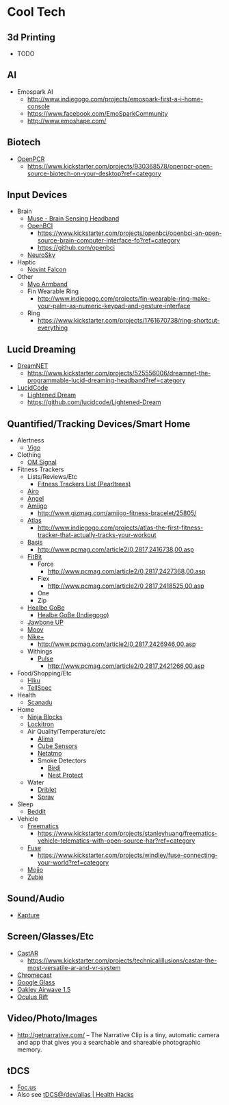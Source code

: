 # Cool Tech

## 3d Printing

* TODO

## AI

* Emospark AI
  * http://www.indiegogo.com/projects/emospark-first-a-i-home-console
  * https://www.facebook.com/EmoSparkCommunity
  * http://www.emoshape.com/

## Biotech

* [OpenPCR](http://openpcr.org/)
  * https://www.kickstarter.com/projects/930368578/openpcr-open-source-biotech-on-your-desktop?ref=category

## Input Devices

* Brain
  * [Muse - Brain Sensing Headband](http://www.interaxon.ca/muse/)
  * [OpenBCI](http://www.openbci.com/)
    * https://www.kickstarter.com/projects/openbci/openbci-an-open-source-brain-computer-interface-fo?ref=category
    * https://github.com/openbci
  * [NeuroSky](http://neurosky.com/products-markets/eeg-biosensors/hardware/)
* Haptic
  * [Novint Falcon](http://www.novint.com/index.php/novintfalcon)
* Other
  * [Myo Armband](https://www.thalmic.com/en/myo/)
  * Fin Wearable Ring
    * http://www.indiegogo.com/projects/fin-wearable-ring-make-your-palm-as-numeric-keypad-and-gesture-interface
  * Ring
    * https://www.kickstarter.com/projects/1761670738/ring-shortcut-everything

## Lucid Dreaming

* [DreamNET]()
  * https://www.kickstarter.com/projects/525556006/dreamnet-the-programmable-lucid-dreaming-headband?ref=category
* [LucidCode](http://lucidcode.com/)
  * [Lightened Dream](http://lucidcode.com/LightenedDream/)
  * https://github.com/lucidcode/Lightened-Dream

## Quantified/Tracking Devices/Smart Home

* Alertness
  * [Vigo](http://wearvigo.com/)
* Clothing
  * [OM Signal](http://www.omsignal.com/)
* Fitness Trackers
  * Lists/Reviews/Etc
    * [Fitness Trackers List (Pearltrees)](http://www.pearltrees.com/alias1/trackers-data-gatherers-etc/id5951357)
  * [Airo](http://www.getairo.com/)
  * [Angel](http://www.angelsensor.com/)
  * [Amiigo](https://amiigo.com/)
    * http://www.gizmag.com/amiigo-fitness-bracelet/25805/
  * [Atlas](http://atlaswearables.com/)
    * http://www.indiegogo.com/projects/atlas-the-first-fitness-tracker-that-actually-tracks-your-workout
  * [Basis](http://www.mybasis.com/)
    * http://www.pcmag.com/article2/0,2817,2416738,00.asp
  * [FitBit](https://www.fitbit.com/au)
    * Force
      * http://www.pcmag.com/article2/0,2817,2427368,00.asp
    * Flex
      * http://www.pcmag.com/article2/0,2817,2418525,00.asp
    * One
    * Zip
  * [Healbe GoBe](http://healbe.com/)
    * [Healbe GoBe (Indiegogo)](http://www.indiegogo.com/projects/healbe-gobe-the-only-way-to-automatically-measure-calorie-intake)
  * [Jawbone UP](https://jawbone.com/up#up24)
  * [Moov](http://preorder.moov.cc/)
  * [Nike+](https://secure-nikeplus.nike.com/plus/)
    * http://www.pcmag.com/article2/0,2817,2426946,00.asp
  * Withings
    * [Pulse](http://www.withings.com/pulse)
      * http://www.pcmag.com/article2/0,2817,2421266,00.asp
* Food/Shopping/Etc
  * [Hiku](http://hiku.us/)
  * [TellSpec](http://tellspec.com/)
* Health
  * [Scanadu](http://www.scanadu.com/)
* Home
  * [Ninja Blocks](http://ninjablocks.com/pages/home)
  * [Lockitron](https://lockitron.com/)
  * Air Quality/Temperature/etc
    * [Alima](http://www.airboxlab.com/)
    * [Cube Sensors](http://cubesensors.com/)
    * [Netatmo](http://www.netatmo.com/)
    * Smoke Detectors
      * [Birdi](http://getbirdi.com/)
      * [Nest Protect](https://store.nest.com/product/smoke-co-alarm/)
  * Water
    * [Driblet](http://driblet.co/)
    * [Sprav](http://www.sprav.com/)
* Sleep
  * [Beddit](http://www.beddit.com/)
* Vehicle
  * [Freematics](http://arduinodev.com/freematics/)
    * https://www.kickstarter.com/projects/stanleyhuang/freematics-vehicle-telematics-with-open-source-har?ref=category
  * [Fuse](http://joinfuse.com/)
    * https://www.kickstarter.com/projects/windley/fuse-connecting-your-world?ref=category
  * [Mojio](http://www.moj.io/)
  * [Zubie](http://zubie.co/)

## Sound/Audio

* [Kapture](https://kaptureaudio.com/)

## Screen/Glasses/Etc

* [CastAR](http://technicalillusions.com/castar/)
  * https://www.kickstarter.com/projects/technicalillusions/castar-the-most-versatile-ar-and-vr-system
* [Chromecast](http://www.google.com.au/intl/en/chrome/devices/chromecast/)
* [Google Glass](http://www.google.com/glass/start/)
* [Oakley Airwave 1.5](http://www.oakley.com/products/7283/28220)
* [Oculus Rift](http://www.oculusvr.com/)

## Video/Photo/Images

* http://getnarrative.com/ &ndash; The Narrative Clip is a tiny, automatic camera and app that gives you a searchable and shareable photographic memory.

## tDCS

* [Foc.us](http://www.foc.us/)
* Also see [tDCS@/dev/alias | Health Hacks](http://isitbulletproof.info/#!tech/tdcs.md)
